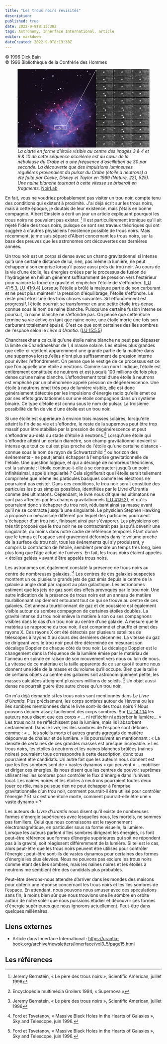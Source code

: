 ```yaml
---
title: "Les trous noirs revisités"
description: 
published: true
date: 2022-9-9T8:13:38Z
tags: Astronomy, Innerface International, article
editor: markdown
dateCreated: 2022-9-9T8:13:38Z
---
```


<p class="v-card v-sheet theme--light gray lighten-3 px-2">© 1996 Dick Bain<br>© 1996 Bibliothèque de la Confrérie des Hommes</p>


<figure id="Figure_1" class="image urantiapedia">
<img src="/image/article/Dick_Bain/Black_Holes_Re_visited/noao-03036.jpg">
<figcaption><em>La clarté en forme d'étoile visible au centre des images 3 & 4 et 9 & 10 de cette séquence accélérée est au cœur de la nébuleuse du Crabe et a une fréquence d'oscillation de 30 par seconde. La découverte que des impulsions lumineuses régulières provenaient du pulsar du Crabe (étoile à neutrons) a été faite par Cocke, Disney et Taylor en 1969 (Nature, 221, 525). Une naine blanche tournant à cette vitesse se briserait en fragments.</em> <a href="https://noirlab.edu/public/en/images/noao-03036/?nocache=true">NoirLab</a></figcaption>
</figure>

En fait, vous ne voudriez probablement pas visiter un trou noir, compte tenu des conditions qui existent à proximité. J'ai déjà écrit sur les trous noirs, mais à cette époque, je doutais de leur existence, mais j'étais en bonne compagnie. Albert Einstein a écrit un jour un article expliquant pourquoi les trous noirs ne pouvaient pas exister. [^1] Il est particulièrement ironique qu'il ait rejeté l'idée des trous noirs, puisque ce sont ses travaux théoriques qui ont suggéré à d'autres physiciens l'existence possible de trous noirs. Mais récemment, je me suis séparé d'Albert concernant les trous noirs, sur la base des preuves que les astronomes ont découvertes ces dernières années.

Un trou noir est un corps si dense avec un champ gravitationnel si intense qu'à une certaine distance de lui, rien, pas même la lumière, ne peut échapper à son emprise lorsqu'il passe aussi près du trou noir. Au cours de la vie d'une étoile, les énergies créées par le processus de fusion de l'hydrogène en hélium génèrent suffisamment de pression vers l'extérieur pour vaincre la force de gravité et empêcher l'étoile de s'effondrer. (<a id="a20_436"></a>[LU 41:5.3](/fr/The_Urantia_Book/41#p5_3), <a id="a20_479"></a>[LU 41:9.4](/fr/The_Urantia_Book/41#p9_4)) Lorsque l'étoile a brûlé la majeure partie de son carburant et ne peut plus maintenir la pression d'équilibrage, l'étoile s'effondre. Le reste peut être l’une des trois choses suivantes. Si l’effondrement est progressif, l’étoile pourrait se transformer en une petite étoile très dense connue sous le nom de naine blanche. Puisqu’une certaine fusion interne se poursuit, la naine blanche ne s’effondre pas. On pense que cette étoile termine sa vie active en tant que naine noire, une étoile morte une fois son carburant totalement épuisé. C'est ce que sont certaines des îles sombres de l'espace selon le _Livre d'Urantia_. (<a id="a20_1147"></a>[LU 15:5.5](/fr/The_Urantia_Book/15#p5_5))

Chandrasekhar a calculé qu'une étoile naine blanche ne peut pas dépasser la limite de Chandrasekhar de 1,4 masse solaire. Les étoiles plus grandes que celle-ci rejettent apparemment une grande partie de la matière dans une supernova lorsqu'elles n'ont plus suffisamment de pression interne pour éviter l'effondrement. On pense que le vestige de ce processus est ce que l’on appelle une étoile à neutrons. Comme son nom l’indique, l’étoile est entièrement constituée de neutrons et est jusqu’à 100 millions de fois plus dense qu’une naine blanche. L’effondrement total d’une étoile à neutrons est empêché par un phénomène appelé pression de dégénérescence. Une étoile à neutrons émet très peu de lumière visible, elle est donc généralement détectée par les impulsions d'énergie radio qu'elle émet ou par ses effets gravitationnels sur une étoile compagnon dans un système binaire. Ce type d’étoile est connu sous le nom de pulsar. La troisième possibilité de fin de vie d’une étoile est un trou noir.

Si une étoile est supérieure à environ trois masses solaires, lorsqu'elle atteint la fin de sa vie et s'effondre, le reste de la supernova peut être trop massif pour être stabilisé par la pression de dégénérescence et peut s'effondrer au-delà du stade d'étoile à neutrons.[^2] Lorsqu'une étoile qui s'effondre atteint un certain diamètre, son champ gravitationnel devient si intense que tout ce qui est plus proche de l'étoile qu'une certaine distance - connue sous le nom de rayon de Schwartzchild [^1] ou horizon des événements - ne peut jamais échapper à l'emprise gravitationnelle de l'étoile. Une question logique, et qui a dérangé de nombreux théoriciens, est la suivante : l’étoile continue-t-elle à se contracter jusqu’à un point infinitésimal, appelé singularité ? Cela signifierait que l’étoile serait tellement comprimée que même les particules basiques comme les électrons ne pourraient pas exister. Dans ces conditions, le trou noir serait constitué des particules les plus simples possibles, identifiées par le Livre d'Urantia comme des ultimatons. Cependant, le livre nous dit que les ultimatons ne sont pas affectés par les champs gravitationnels (<a id="a24_1164"></a>[LU 41:9.2](/fr/The_Urantia_Book/41#p9_2)), et qu'ils pourraient donc s'échapper du trou noir, réduisant ainsi sa masse avant qu'il ne se contracte jusqu'à une singularité. Le physicien Stephen Hawking a proposé un mécanisme différent par lequel des particules pourraient s'échapper d'un trou noir, finissant ainsi par s'évaporer. Les physiciens ont très tôt proposé que le trou noir ne se contracterait pas jusqu'à devenir une singularité, du moins dans notre cadre de référence temporel. Étant donné que le temps et l’espace sont gravement déformés dans le volume proche de la surface du trou noir, tous les événements qui s’y produisent, y compris la contraction de l’étoile, semblent prendre un temps très long, bien plus long que l’âge actuel de l’univers. En fait, les trous noirs étaient appelés « étoiles gelées » avant d’être appelés trous noirs.

Les astronomes ont également constaté la présence de trous noirs au centre de nombreuses galaxies. [^3] Les centres de ces galaxies suspectes montrent un ou plusieurs grands jets de gaz émis depuis le centre de la galaxie à angle droit par rapport au plan galactique. Les astronomes estiment que les jets de gaz sont des effets provoqués par le trou noir. Une autre indication de la présence de trous noirs est un anneau de matière tourbillonnant rapidement entourant tout ce qui se trouve au centre de ces galaxies. Cet anneau tourbillonnant de gaz et de poussière est également visible autour du sombre compagnon de certaines étoiles doubles. La gravité intense du trou noir enlève la matière à son ou ses compagnons visibles dans le cas d’un trou noir au centre d’une galaxie. À mesure que le matériau se rapproche du trou noir, il est comprimé et chauffé et émet des rayons X. Ces rayons X ont été détectés par plusieurs satellites de télescopes à rayons X au cours des dernières décennies. La vitesse du gaz se dirigeant vers le trou noir peut être déterminée en mesurant son décalage Doppler de chaque côté du trou noir. Le décalage Doppler est le changement dans la fréquence de la lumière émise par le matériau de l'anneau en spirale en raison de son mouvement vers nous ou loin de nous. La vitesse de ce matériau et la taille apparente de ce sur quoi il tourne nous donnent une idée de la masse et du volume qu’il occupe. Bien que la taille de certains objets au centre des galaxies soit astronomiquement petite, les masses calculées atteignent plusieurs millions de soleils. [^3] Un objet aussi dense ne pourrait guère être autre chose qu'un trou noir.

On m'a déjà demandé si les trous noirs sont mentionnés dans _Le Livre d'Urantia_. Plus précisément, les corps sombres autour de Havona ou les îles sombres mentionnées dans le livre sont-ils des trous noirs ? Nous pouvons décider assez facilement des corps sombres. Sur <a id="a28_269"></a>[LU 14:1.14](/fr/The_Urantia_Book/14#p1_14) les auteurs nous disent que ces corps « ... ni réfléchir ni absorber la lumière... » Les trous noirs ne réfléchissent pas la lumière, mais ils l’absorbent certainement. Dans le livre, les îles sombres de l’espace sont définies comme : « ... les soleils morts et autres grands agrégats de matière dépourvus de chaleur et de lumière. » Ils poursuivent en mentionnant : « La densité de certaines de ces grandes masses est presque incroyable. » Les trous noirs, les étoiles à neutrons et les naines blanches brûlées (naines noires) pourraient tous correspondre à cette description, donc tous pourraient être candidats. Un autre fait que les auteurs nous donnent est que les îles sombres sont de « vastes dynamos » qui peuvent « ... mobiliser et diriger ces énergies. Ils nous disent que les centres de pouvoir suprêmes utilisent les îles sombres pour contrôler le flux d'énergie dans l'univers local. Les naines noires et les étoiles à neutrons pourraient toutes deux jouer ce rôle, mais puisque rien ne peut échapper à l’emprise gravitationnelle d’un trou noir, comment pourrait-il être utilisé pour contrôler l’énergie ? Et si c’est une étoile morte, comment pourrait-elle être une « vaste dynamo » ?

Les auteurs du _Livre d'Urantia_ nous disent qu'il existe de nombreuses formes d'énergie supérieures avec lesquelles nous, les mortels, ne sommes pas familiers. Celui que nous connaissons est le rayonnement électromagnétique, en particulier sous sa forme visuelle, la lumière. Lorsque les auteurs parlent d’îles sombres dirigeant les énergies, ils font peut-être référence aux formes d’énergie supérieures qui soit ne répondent pas à la gravité, soit réagissent différemment de la lumière. Si tel est le cas, alors peut-être que les trous noirs peuvent être utilisés pour contrôler l’énergie ; peut-être sont-ils de vastes dynamos pour certaines des formes d’énergie les plus élevées. Nous ne pouvons pas exclure les trous noirs comme étant des îles sombres, mais les naines noires et les étoiles à neutrons me semblent être des candidats plus probables.

Peut-être devrons-nous attendre d’arriver dans les mondes des maisons pour obtenir une réponse concernant les trous noirs et les îles sombres de l’espace. En attendant, nous pouvons nous amuser avec des spéculations sans fin, à moins bien sûr que nous trouvions une île sombre en orbite autour de notre soleil que nous puissions étudier et découvrir ces formes d'énergie supérieures que nous ignorons actuellement. Peut-être dans quelques millénaires. 

## Liens externes

- Article dans Innerface International : https://urantia-book.org/archive/newsletters/innerface/vol3_5/page15.html



## Les références

[^1]: Jeremy Bernstein, « Le père des trous noirs », Scientific American, juillet 1996

[^2]: Encyclopédie multimédia Groilers 1994, « Supernova »

[^3]: Ford et Tsvetanov, « Massive Black Holes in the Hearts of Galaxies », Sky and Telescope, juin 1996.
